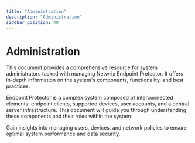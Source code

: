 ```yaml
---
title: "Administration"
description: "Administration"
sidebar_position: 40
---
```


# Administration

This document provides a comprehensive resource for system administrators tasked with managing
Netwrix Endpoint Protector. It offers in-depth information on the system's components,
functionality, and best practices.

Endpoint Protector is a complex system composed of interconnected elements: endpoint clients,
supported devices, user accounts, and a central server infrastructure. This document will guide you
through understanding these components and their roles within the system.

Gain insights into managing users, devices, and network policies to ensure optimal system
performance and data security.

